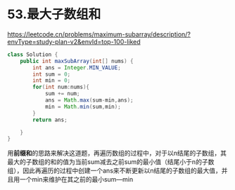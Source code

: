 # 53.最大子数组和

https://leetcode.cn/problems/maximum-subarray/description/?envType=study-plan-v2&envId=top-100-liked

```java
class Solution {
    public int maxSubArray(int[] nums) {
        int ans = Integer.MIN_VALUE;
        int sum = 0;
        int min = 0;
        for(int num:nums){
            sum += num;
            ans = Math.max(sum-min,ans);
            min = Math.min(sum,min);
        }
        return ans;

    }
}
```

用**前缀和**的思路来解决这道题，再遍历数组的过程中，对于以n结尾的子数组，其最大的子数组的和的值为当前sum减去之前sum的最小值（结尾小于n的子数组），因此再遍历的过程中创建一个ans来不断更新以n结尾的子数组的最大值，并且用一个min来维护在其之前的最小sum—min